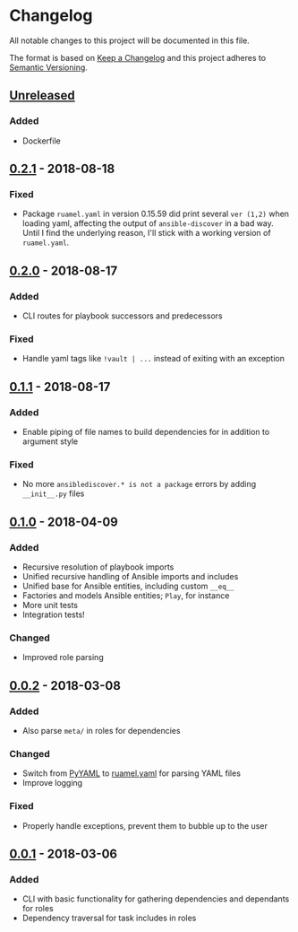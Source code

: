 # Changelog

All notable changes to this project will be documented in this file.

The format is based on [Keep a Changelog](http://keepachangelog.com/en/1.0.0/)
and this project adheres to [Semantic Versioning](http://semver.org/spec/v2.0.0.html).

## [Unreleased]

### Added

- Dockerfile

## [0.2.1] - 2018-08-18

### Fixed

- Package `ruamel.yaml` in version 0.15.59 did print several `ver (1,2)` when loading yaml, affecting the output of `ansible-discover` in a bad way.
  Until I find the underlying reason, I'll stick with a working version of `ruamel.yaml`.

## [0.2.0] - 2018-08-17

### Added

- CLI routes for playbook successors and predecessors

### Fixed

- Handle yaml tags like `!vault | ...` instead of exiting with an exception

## [0.1.1] - 2018-08-17

### Added

- Enable piping of file names to build dependencies for in addition to argument style

### Fixed

- No more `ansiblediscover.* is not a package` errors by adding `__init__.py` files

## [0.1.0] - 2018-04-09

### Added

- Recursive resolution of playbook imports
- Unified recursive handling of Ansible imports and includes
- Unified base for Ansible entities, including custom `__eq__`
- Factories and models Ansible entities; `Play`, for instance
- More unit tests
- Integration tests!

### Changed

- Improved role parsing

## [0.0.2] - 2018-03-08

### Added

- Also parse `meta/` in roles for dependencies

### Changed

- Switch from [PyYAML] to [ruamel.yaml] for parsing YAML files
- Improve logging

### Fixed

- Properly handle exceptions, prevent them to bubble up to the user

## [0.0.1] - 2018-03-06

### Added

- CLI with basic functionality for gathering dependencies and dependants for roles
- Dependency traversal for task includes in roles

[Unreleased]: https://github.com/croesnick/ansible-discover/compare/v0.2.1...HEAD
[0.2.1]: https://github.com/croesnick/ansible-discover/compare/v0.2.0...v0.2.1
[0.2.0]: https://github.com/croesnick/ansible-discover/compare/v0.1.1...v0.2.0
[0.1.1]: https://github.com/croesnick/ansible-discover/compare/v0.1.0...v0.1.1
[0.1.0]: https://github.com/croesnick/ansible-discover/compare/v0.0.2...v0.1.0
[0.0.2]: https://github.com/croesnick/ansible-discover/compare/v0.0.1...v0.0.2
[0.0.1]: https://github.com/croesnick/ansible-discover/compare/v0.0.1

[PyYAML]: https://pypi.python.org/pypi/PyYAML
[ruamel.yaml]: https://pypi.python.org/pypi/ruamel.yaml
